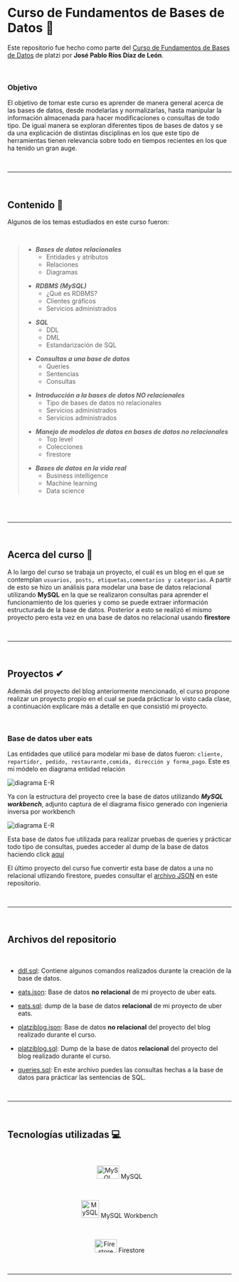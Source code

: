 
</br>

# Curso de Fundamentos de Bases de Datos 🧠

Este repositorio fue hecho como parte del [Curso de Fundamentos de Bases de Datos](https://platzi.com/clases/bd "Curso de Fundamentos de Bases de Datos") de platzi por **Jos&eacute; Pablo R&iacute;os D&iacute;az de Le&oacute;n**.

</br>

### Objetivo

El objetivo de tomar este curso es aprender de manera general acerca de las bases de datos, desde modelarlas y normalizarlas, hasta manipular la informaci&oacute;n almacenada para hacer modificaciones o consultas de todo tipo. De igual manera se exploran diferentes tipos de bases de datos y se da una explicaci&oacute;n de distintas disciplinas en los que este tipo de herramientas tienen relevancia sobre todo en tiempos recientes en los que ha tenido un gran auge.

</br>

------------

</br>

## Contenido 🧾
Algunos de los temas estudiados en este curso fueron:

</br>

>* ***Bases de datos relacionales***
>   * Entidades y atributos
>   * Relaciones
>   * Diagramas
> <p></p>
> 
>* ***RDBMS (MySQL)***
>   * ¿Qu&eacute; es RDBMS?
>   * Clientes gr&aacute;ficos
>   * Servicios administrados
> <p></p>
>
>* ***SQL***
>   * DDL
>   * DML
>   * Estandarizaci&oacute;n de SQL
> <p> </p>
>
> * ***Consultas a una base de datos***
>    * Queries
>    * Sentencias
>    * Consultas
> <p> </p>
>
> * ***Introducci&oacute;n a la bases de datos NO relacionales***
>    * Tipo de bases de datos no relacionales
>    * Servicios administrados
>    * Servicios administrados
> <p> </p>
>
> * ***Manejo de modelos de datos en bases de datos no relacionales***
>    * Top level
>    * Colecciones
>    * firestore
> <p> </p>
>
> * ***Bases de datos en la vida real***
>    * Business intelligence
>    * Machine learning
>    * Data science
> <p> </p>
>

</br>
</br>

----

</br>

## Acerca del curso 📓

A lo largo del curso se trabaja un proyecto, el cu&aacute;l es un blog en el que se contemplan `usuarios, posts, etiquetas,comentarios y categorias`. A partir de esto se hizo un an&aacute;lisis para modelar una base de datos relacional utilizando **MySQL** en la que se realizaron consultas para aprender el funcionamiento de los queries y como se puede extraer informaci&oacute;n estructurada de la base de datos. Posterior a esto se realiz&oacute; el mismo proyecto pero esta vez en una base de datos no relacional usando **firestore**

</br>

----

</br>

## Proyectos ✔

Adem&aacute;s del proyecto del blog anteriormente mencionado, el curso propone realizar un proyecto propio en el cual se pueda pr&aacute;cticar lo visto cada clase, a continuaci&oacute;n explicare m&aacute;s a detalle en que consisti&oacute; mi proyecto.

</br>

### Base de datos uber eats

Las entidades que utilic&eacute; para modelar mi base de datos fueron: `cliente, repartidor, pedido, restaurante,comida, dirección y forma_pago`. Este es mi m&oacute;delo en diagrama entidad relaci&oacute;n

<img src="https://i.ibb.co/0mptvz1/Untitled-Diagram.png" alt="diagrama E-R" title="diagrama E-R"/>

Ya con la estructura del proyecto cree la base de datos utilizando ***MySQL workbench***, adjunto captura de el diagrama f&iacute;sico generado con ingenieria inversa por workbench

<img src="https://i.ibb.co/1nSCQKd/Capture.png" alt="diagrama E-R" title="diagrama E-R"/>

Esta base de datos fue utilizada para realizar pruebas de queries y pr&aacute;cticar todo tipo de consultas, puedes acceder al dump de la base de datos haciendo click [aqu&iacute;](https://github.com/Paridile/curso-fundamentos-de-bases-de-datos/blob/main/eats.sql "Dump base de datos Uber eats") 

El &uacute;ltimo proyecto del curso fue convertir esta base de datos a una no relacional utlizando firestore, puedes consultar el [archivo JSON](https://github.com/Paridile/curso-fundamentos-de-bases-de-datos/blob/main/eats.json "eats.json")  en este repositorio.

</br>

----

</br>

## Archivos del repositorio

</br>


* [ddl.sql](https://github.com/Paridile/curso-fundamentos-de-bases-de-datos/blob/main/ddl.sql "ddl.sql"): Contiene algunos comandos realizados durante la creaci&oacute;n de la base de datos.

* [eats.json](https://github.com/Paridile/curso-fundamentos-de-bases-de-datos/blob/main/eats.json "eats.json"): Base de datos **no relacional** de mi proyecto de uber eats.

* [eats.sql](https://github.com/Paridile/curso-fundamentos-de-bases-de-datos/blob/main/eats.sql "eats.sql"): dump de la base de datos **relacional** de mi proyecto de uber eats.

* [platziblog.json](https://github.com/Paridile/curso-fundamentos-de-bases-de-datos/blob/main/platziblog.json "platziblog.json"):  Base de datos **no relacional** del proyecto del blog realizado durante el curso.

* [platziblog.sql](https://github.com/Paridile/curso-fundamentos-de-bases-de-datos/blob/main/platziblog.sql "platziblog.sql"): Dump de la base de datos **relacional** del proyecto del blog realizado durante el curso.

* [queries.sql](https://github.com/Paridile/curso-fundamentos-de-bases-de-datos/blob/main/queries.sql "queries.sql"): En este archivo puedes las consultas hechas a la base de datos para pr&aacute;cticar las sentencias de SQL.

</br>

----

</br>

## Tecnolog&iacute;as utilizadas 💻

</br>

<div align="center">

<img src="https://logodownload.org/wp-content/uploads/2016/10/mysql-logo.png" width="50px" height="30px" alt="MySQL" title="MySQL"/> MySQL

</br>

<img src="https://dl2.macupdate.com/images/icons256/31829.png?d=14849375570" width="40px" height="40px" alt="MySQL Workbench" title="MySQL Workbench"/> MySQL Workbench

</br>

<img src="https://coronalabs.com/wordpress/wp-content/uploads/2017/04/Firebase_16-logo.png" width="50px" height="30px" alt="Firestore" title="Firestore"/> Firestore

</div>

</br>

-----



